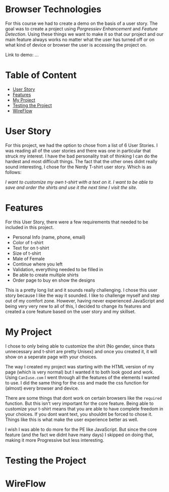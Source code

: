 # Browser Technologies 

For this course we had to create a demo on the basis of a user story. The goal was to create a project using *Porgressiev Enhancement* and *Feature Detection*. Using these things we want to make it so that our project and our main feature always works no matter what the user has turned off or on what kind of device or browser the user is accessing the project on. 

Link to demo:
...

# Table of Content

- [User Story](#user-story)
- [Features](#features)
- [My Project](#my-project)
- [Testing the Project](#testing-the-project)
- [WireFlow](#wireflow)

# User Story

For this project, we had the option to chose from a list of 6 User Stories. I was reading all of the user stories and there was one in particular that struck my interest. I have the bad personality trait of thinking I can do the hardest and most difficult things. The fact that the other ones didnt really sound interesting, I chose for the Nerdy T-shirt user story. Which is as follows:

*I want to customize my own t-shirt with a text on it. I want to be able to save and order the shirts and use it the next time I visit the site.*

# Features

For this User Story, there were a few requirements that needed to be included in this project. 
- Personal Info (name, phone, email)
- Color of t-shirt
- Text for on t-shirt
- Size of t-shirt
- Male of Female
- Continue where you left
- Validation, everything needed to be filled in
- Be able to create multiple shirts
- Order page to buy en show the designs

This is a pretty long list and it sounds really challenging. I chose this user story because I like the way it sounded. I like to challenge myself and step out of my comfort zone. However, having never experienced JavaScript and being very very new to all of this, I decided to change its features and created a core feature based on the user story and my skillset. 

# My Project

I chose to only being able to customize the shirt (No gender, since thats unnecessary and t-shirt are pretty Unisex) and once you created it, it will show on a seperate page with your choices. 

The way I created my project was starting with the HTML version of my page (which is very normal) but I wanted it to both look good and work. Using `CanIuse.com` I went through all the features of the elements I wanted to use. 
I did the same thing for the css and made the css function for (almost) every browser and device. 

There are some things that dont work on certain browsers like the `required` function. But this isn't very important for the core feature. Being able to customize your t-shirt means that you are able to have complete freedom in your choices. If you dont want text, you shouldnt be forced to chose it. Things like this is what make the user experience better as well. 

I wish I was able to do more for the PE like JavaScript. But since the core feature (and the fact we didnt have many days) I skipped on doing that, making it more Progressive but less interesting. 

<!-- Image of the project -->



# Testing the Project



# WireFlow